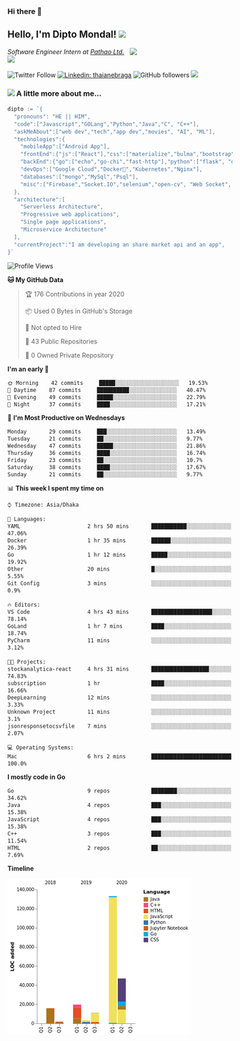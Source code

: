 ### Hi there 👋

<!--
**diptomondal007/diptomondal007** is a ✨ _special_ ✨ repository because its `README.md` (this file) appears on your GitHub profile.

Here are some ideas to get you started:

- 🔭 I’m currently working on ...
- 🌱 I’m currently learning ...
- 👯 I’m looking to collaborate on ...
- 🤔 I’m looking for help with ...
- 💬 Ask me about ...
- 📫 How to reach me: ...
- 😄 Pronouns: ...
- ⚡ Fun fact: ...
-->

<h2>Hello, I'm Dipto Mondal! <img src="https://media.giphy.com/media/12oufCB0MyZ1Go/giphy.gif" width="50"></h2>
<img align='right' src="https://media.giphy.com/media/M9gbBd9nbDrOTu1Mqx/giphy.gif" width="230">
<p><em>Software Engineer Intern at <a href="https://pathao.com/?lang=en">Pathao Ltd.</a><img src="https://media.giphy.com/media/WUlplcMpOCEmTGBtBW/giphy.gif" width="30"> 
</em></p>

![Twitter Follow](https://img.shields.io/twitter/follow/Dipto_Mondal007?label=Follow)
[![Linkedin: thaianebraga](https://img.shields.io/badge/-dipto-blue?style=flat-square&logo=Linkedin&logoColor=white&link=https://www.linkedin.com/in/dipto-mondal-807003181/)](https://www.linkedin.com/in/dipto-mondal-807003181/)
![GitHub followers](https://img.shields.io/github/followers/diptomondal007?label=Follow&style=social)
![](https://visitor-badge.glitch.me/badge?page_id=https://github.com/diptomondal007)

### <img src="https://media.giphy.com/media/VgCDAzcKvsR6OM0uWg/giphy.gif" width="50"> A little more about me...  

```go
dipto := `{
  "pronouns": "HE || HIM",
  "code":["Javascript","GOLang","Python","Java","C", "C++"],
  "askMeAbout":["web dev","tech","app dev","movies", "AI", "ML"],
  "technologies":{
    "mobileApp":["Android App"],
    "frontEnd":{"js":["React"],"css":["materialize","bulma","bootstrap"]},
    "backEnd":{"go":["echo","go-chi","fast-http"],"python":["flask", "django"]},
    "devOps":["Google Cloud","Docker🐳","Kubernetes","Nginx"],
    "databases":["mongo","MySql","Psql"],
    "misc":["Firebase","Socket.IO","selenium","open-cv", "Web Socket", "WebRtc]
  },
  "architecture":[
    "Serverless Architecture",
    "Progressive web applications",
    "Single page applications",
    "Microservice Architecture"
  ],
  "currentProject":"I am developing an share market api and an app",
}`
```

<!--START_SECTION:waka-->
![Profile Views](http://img.shields.io/badge/Profile%20Views-27-blue)

**🐱 My GitHub Data** 

> 🏆 176 Contributions in year 2020
 > 
> 📦 Used 0 Bytes in GitHub's Storage 
 > 
> 🚫 Not opted to Hire
 > 
> 📜 43 Public Repositories 
 > 
> 🔑 0 Owned Private Repository 
 > 
**I'm an early 🐤** 

```text
🌞 Morning    42 commits     █████░░░░░░░░░░░░░░░░░░░░   19.53% 
🌆 Daytime    87 commits     ██████████░░░░░░░░░░░░░░░   40.47% 
🌃 Evening    49 commits     █████░░░░░░░░░░░░░░░░░░░░   22.79% 
🌙 Night      37 commits     ████░░░░░░░░░░░░░░░░░░░░░   17.21%

```
📅 **I'm Most Productive on Wednesdays** 

```text
Monday       29 commits     ███░░░░░░░░░░░░░░░░░░░░░░   13.49% 
Tuesday      21 commits     ██░░░░░░░░░░░░░░░░░░░░░░░   9.77% 
Wednesday    47 commits     █████░░░░░░░░░░░░░░░░░░░░   21.86% 
Thursday     36 commits     ████░░░░░░░░░░░░░░░░░░░░░   16.74% 
Friday       23 commits     ██░░░░░░░░░░░░░░░░░░░░░░░   10.7% 
Saturday     38 commits     ████░░░░░░░░░░░░░░░░░░░░░   17.67% 
Sunday       21 commits     ██░░░░░░░░░░░░░░░░░░░░░░░   9.77%

```


📊 **This week I spent my time on** 

```text
⌚︎ Timezone: Asia/Dhaka

💬 Languages: 
YAML                     2 hrs 50 mins       ███████████░░░░░░░░░░░░░░   47.06% 
Docker                   1 hr 35 mins        ██████░░░░░░░░░░░░░░░░░░░   26.39% 
Go                       1 hr 12 mins        █████░░░░░░░░░░░░░░░░░░░░   19.92% 
Other                    20 mins             █░░░░░░░░░░░░░░░░░░░░░░░░   5.55% 
Git Config               3 mins              ░░░░░░░░░░░░░░░░░░░░░░░░░   0.9%

🔥 Editors: 
VS Code                  4 hrs 43 mins       ███████████████████░░░░░░   78.14% 
GoLand                   1 hr 7 mins         ████░░░░░░░░░░░░░░░░░░░░░   18.74% 
PyCharm                  11 mins             ░░░░░░░░░░░░░░░░░░░░░░░░░   3.12%

🐱‍💻 Projects: 
stockanalytica-react     4 hrs 31 mins       ██████████████████░░░░░░░   74.83% 
subscription             1 hr                ████░░░░░░░░░░░░░░░░░░░░░   16.66% 
DeepLearning             12 mins             ░░░░░░░░░░░░░░░░░░░░░░░░░   3.33% 
Unknown Project          11 mins             ░░░░░░░░░░░░░░░░░░░░░░░░░   3.1% 
jsonresponsetocsvfile    7 mins              ░░░░░░░░░░░░░░░░░░░░░░░░░   2.07%

💻 Operating Systems: 
Mac                      6 hrs 2 mins        █████████████████████████   100.0%

```

**I mostly code in Go** 

```text
Go                       9 repos             ████████░░░░░░░░░░░░░░░░░   34.62% 
Java                     4 repos             ███░░░░░░░░░░░░░░░░░░░░░░   15.38% 
JavaScript               4 repos             ███░░░░░░░░░░░░░░░░░░░░░░   15.38% 
C++                      3 repos             ███░░░░░░░░░░░░░░░░░░░░░░   11.54% 
HTML                     2 repos             ██░░░░░░░░░░░░░░░░░░░░░░░   7.69%

```


**Timeline**

![Chart not found](https://github.com/diptomondal007/diptomondal007/blob/master/charts/bar_graph.png) 


<!--END_SECTION:waka-->
